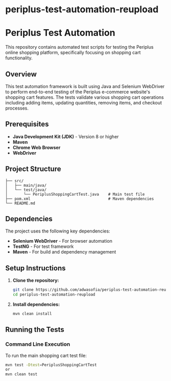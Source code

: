 # periplus-test-automation-reupload

# Periplus Test Automation

This repository contains automated test scripts for testing the Periplus online shopping platform, specifically focusing on shopping cart functionality.

## Overview

This test automation framework is built using Java and Selenium WebDriver to perform end-to-end testing of the Periplus e-commerce website's shopping cart features. The tests validate various shopping cart operations including adding items, updating quantities, removing items, and checkout processes.

## Prerequisites
- **Java Development Kit (JDK)** - Version 8 or higher
- **Maven**
- **Chrome Web Browser**
- **WebDriver**

## Project Structure

```
├── src/
│   ├── main/java/
│   └── test/java/
│       └── PeriplusShoppingCartTest.java    # Main test file
├── pom.xml                                  # Maven dependencies
└── README.md
```

## Dependencies

The project uses the following key dependencies:

- **Selenium WebDriver** - For browser automation
- **TestNG** - For test framework
- **Maven** - For build and dependency management

## Setup Instructions

1. **Clone the repository:**
   ```bash
   git clone https://github.com/adwasofia/periplus-test-automation-reupload.git
   cd periplus-test-automation-reupload
   ```

2. **Install dependencies:**
   ```bash
   mvn clean install
   ```

## Running the Tests

### Command Line Execution

To run the main shopping cart test file:

```bash
mvn test -Dtest=PeriplusShoppingCartTest
or
mvn clean test
